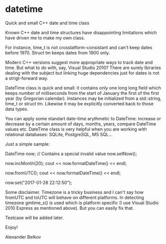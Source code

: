 # datetime
Quick and small C++ date and time class

Known C++ <ctime> date and time structures have disappointing limitations which have driven me to make my own class.

For instance, time_t is not crosslatform-consistant and can't keep dates before 1970. Struct tm keeps dates from 1900 only.

Modern C++ versions suggest more appropriate ways to track date and time. But what to do with, say, Visual Studio 2010? There are surely lbiraries dealing with the subject but linking huge dependencies just for dates is not a strigt-forward way. 

DateTime class is quick and small: it contains only one long long field which keeps number of milliseconds from the start of January the first of the first year (by Gregorian calendar). Instances may be initialized from a std::string, time_t or struct tm. Likewise it may be explicitly converted back to those data types.

You can apply some standart date-time arythmetic to DateTime: increase or decrease by a certain amount of days, months, years, compare DateTime values etc. DateTime class is very helpful when you are working with relational databases: SQLite, PostgreSQL, MS SQL...

Just a simple sample:

DateTime now;   // Contains a special invalid value
now.setNow();

now.incMonth(20);
cout << now.formatDateTime() << endl;

now.fromUTC();
cout << now.formatDateTime() << endl;

now.set("2017-01-28 22:12:50");

Some disclaimer. Timezone is a tricky business and I can't say how fromUTC and toUTC will behave on different platforms. In detecting timezone gmtime_s() is used which is platform specific (I use Visual Studio 2010 Express as mentioned above). But you can easily fix that.

Testcase will be added later.

Enjoy!

Alexander Belkov
